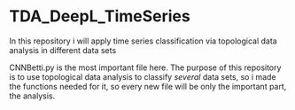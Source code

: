 # TDA_DeepL_TimeSeries
In this repository i will apply time series classification via topological data analysis in different data sets

CNNBetti.py is the most important file here. The purpose of this repository is to use topological data analysis to classify *several* data sets, so i made the functions needed for it, so every new file will be only the important part, the analysis. 
